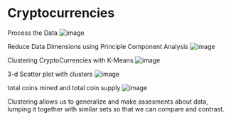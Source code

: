 # Cryptocurrencies


Process the Data
![image](https://user-images.githubusercontent.com/104408782/200033188-3dc73ea3-4296-440c-92cb-5d9f9a9b81d2.png)

Reduce Data Dimensions using Principle Component Analysis
![image](https://user-images.githubusercontent.com/104408782/200033359-f25810c4-91c1-492e-a96f-1e0472886c6f.png)

Clustering CryptoCurrencies with K-Means
![image](https://user-images.githubusercontent.com/104408782/200032925-83dacb5c-1094-4d0e-a7ea-f84d101f6df1.png)


3-d Scatter plot with clusters
![image](https://user-images.githubusercontent.com/104408782/200032558-b9fe002f-1e6d-4b9e-9a9a-68088371fc9d.png)

total coins mined and total coin supply 
![image](https://user-images.githubusercontent.com/104408782/200346496-94bcc09d-06ae-4d8b-b1c6-6790f240bcb7.png)



Clustering allows us to generalize and make assesments about data, lumping it together with similar sets so that we can compare and contrast.
